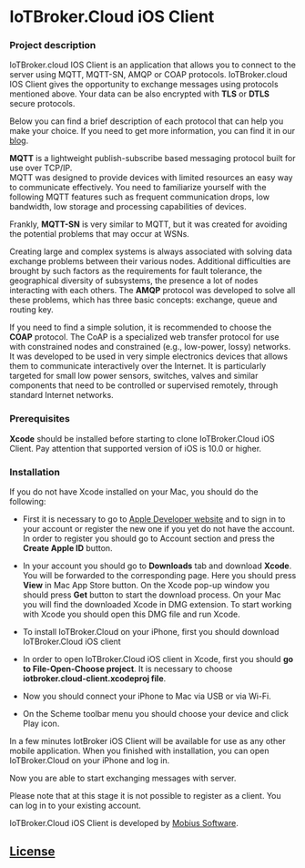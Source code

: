 # IoTBroker.Cloud iOS Client

### Project description

IoTBroker.cloud IOS Client is an application that allows you to connect to the server using MQTT, MQTT-SN, 
AMQP or COAP protocols. IoTBroker.cloud IOS Client gives the opportunity to exchange messages using protocols 
mentioned above. Your data can be also encrypted with **TLS** or **DTLS** secure protocols.   

Below you can find a brief description of each protocol that can help you make your choice. 
If you need to get more information, you can find it in our [blog](https://www.iotbroker.cloud/clientApps/Android/MQTT).
 
**MQTT** is a lightweight publish-subscribe based messaging protocol built for use over TCP/IP.  
MQTT was designed to provide devices with limited resources an easy way to communicate effectively. 
You need to familiarize yourself with the following MQTT features such as frequent communication drops, low bandwidth, 
low storage and processing capabilities of devices. 

Frankly, **MQTT-SN** is very similar to MQTT, but it was created for avoiding the potential problems that may occur at WSNs. 

Creating large and complex systems is always associated with solving data exchange problems between their various nodes. 
Additional difficulties are brought by such factors as the requirements for fault tolerance, 
the geographical diversity of subsystems, the presence a lot of nodes interacting with each others. 
The **AMQP** protocol was developed to solve all these problems, which has three basic concepts: 
exchange, queue and routing key. 

If you need to find a simple solution, it is recommended to choose the **COAP** protocol. 
The CoAP is a specialized web transfer protocol for use with constrained nodes and constrained (e.g., low-power, lossy) 
networks. It was developed to be used in very simple electronics devices that allows them to communicate interactively 
over the Internet. It is particularly targeted for small low power sensors, switches, valves and similar components 
that need to be controlled or supervised remotely, through standard Internet networks.   
 
### Prerequisites 

**Xcode** should be installed before starting to clone IoTBroker.Cloud iOS Client. Pay attention that supported version of iOS is 10.0 or higher. 

### Installation

If you do not have Xcode installed on your Mac, you should do the following:

* First it is necessary to go to [Apple Developer website](https://developer.apple.com/) and to sign in to your account or register the new one if you yet do not have the account. In order to register you should go to Account section and press the **Create Apple ID** button.

* In your account you should go to **Downloads** tab and download **Xcode**. You will be forwarded to the corresponding page. Here you should press **View** in Mac App Store button. On the Xcode pop-up window you should press **Get** button to start the download process. On your Mac you will find the downloaded Xcode in DMG extension. To start working with Xcode you should open this DMG file and run Xcode.

* To install IoTBroker.Cloud on your iPhone, first you should download IoTBroker.Cloud iOS client

* In order to open IoTBroker.Cloud iOS client in Xcode, first you should **go to File-Open-Choose project**. It is necessary to choose **iotbroker.cloud-client.xcodeproj file**.

* Now you should connect your iPhone to Mac via USB or via Wi-Fi.

* On the Scheme toolbar menu you should choose your device and click Play icon.

In a few minutes IotBroker iOS Client will be available for use as any other mobile application. When you finished with installation, you can open IoTBroker.Cloud on your iPhone and log in.

Now you are able to start exchanging messages with server.

Please note that at this stage it is not possible to register as a client. You can log in to your existing account.

IoTBroker.Cloud iOS Client is developed by [Mobius Software](http://mobius-software.com).

## [License](LICENSE.md)



